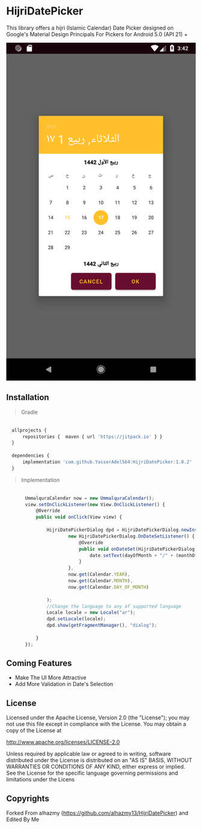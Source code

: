 # HijriDatePicker
This library offers a hijri (Islamic Calendar) Date Picker designed on Google's Material Design Principals For Pickers for Android 5.0 (API 21) +



![ScreenShoot](https://github.com/YasserAdel564/HijriDatePicker/blob/master/app/Screenshot_20201101_154203.png)





## Installation

> Gradle

```javascript

  allprojects {
      repositories {  maven { url 'https://jitpack.io' } }
  }
    
  dependencies {
      implementation 'com.github.YasserAdel564:HijriDatePicker:1.0.2'
  }
  ```
  
 >Implementation
 
 ```javascript

        UmmalquraCalendar now = new UmmalquraCalendar();
        view.setOnClickListener(new View.OnClickListener() {
            @Override
            public void onClick(View view) {

                HijriDatePickerDialog dpd = HijriDatePickerDialog.newInstance(
                        new HijriDatePickerDialog.OnDateSetListener() {
                            @Override
                            public void onDateSet(HijriDatePickerDialog view, int year, int monthOfYear, int dayOfMonth) {
                                date.setText(dayOfMonth + "/" + (monthOfYear + 1) + "/" + year);
                            }
                        },
                        now.get(Calendar.YEAR),
                        now.get(Calendar.MONTH),
                        now.get(Calendar.DAY_OF_MONTH)

                );
                //Change the language to any of supported language
                Locale locale = new Locale("ar");
                dpd.setLocale(locale);
                dpd.show(getFragmentManager(), "dialog");

            }
        });
  ```
  
  
  ## Coming Features
 * Make The UI More Attractive
 * Add More Validation in Date's Selection

 
 ## License
 
Licensed under the Apache License, Version 2.0 (the "License");
you may not use this file except in compliance with the License.
You may obtain a copy of the License at

http://www.apache.org/licenses/LICENSE-2.0

Unless required by applicable law or agreed to in writing, software
distributed under the License is distributed on an "AS IS" BASIS,
WITHOUT WARRANTIES OR CONDITIONS OF ANY KIND, either express or implied.
See the License for the specific language governing permissions and
limitations under the Licens


 ## Copyrights

 Forked From alhazmy (https://github.com/alhazmy13/HijriDatePicker) and Edited By Me
